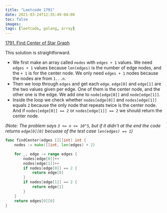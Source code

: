 ```yaml
---
title: "Leetcode 1791"
date: 2021-03-24T12:35:49-04:00
toc: false
images:
tags: [leetcode, golang, array]
---
```


[1791. Find Center of Star Graph](https://leetcode.com/problems/find-center-of-star-graph/)

This solution is straightforward.

* We first make an array called `nodes` with `edges + 1` values. We need `edges + 1` values because `len(edges)` is the number of edge nodes, and the `+ 1` is for the center node. We only need `edges + 1` nodes because the nodes are from `1...n`.
* Then we loop through `edges` and get each `edge`. `edge[0]` and `edge[1]` are the two values given per edge. One of them is the center node, and the other one is the edge. We add one to `node[edge[0]]` and `node[edge[1]]`.
* Inside the loop we check whether `nodes[edge[0]]` and `nodes[edge[1]]` equals `2` because the only node that repeats twice is the center node. And if `nodes[edge[0]] == 2` or `nodes[edge[1]] == 2` we should return the center node.

*(Note: The problem says `3 <= n <= 10^5`, but if it didn't at the end the code returns `edge[0][0]` becuase of the test case `len(edges) == 1`)*

``` go
func findCenter(edges [][]int) int {
    nodes := make([]int, len(edges) + 2)

    for _, edge := range edges {
        nodes[edge[0]]++
        nodes[edge[1]]++
        if nodes[edge[0]] == 2 {
            return edge[0]
        }
        if nodes[edge[1]] == 2 {
            return edge[1]
        }
    }
    return edges[0][0]
}
```